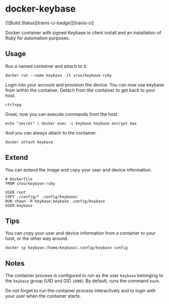 # docker-keybase

[![Build Status][travis-ci-badge]][travis-ci]

Docker container with signed Keybase.io client install and an installation of Ruby for automation purposes.

## Usage

Run a named container and attach to it.

```
docker run --name keybase -it sroo/keybase-ruby
```

Login into your account and provision the device. You can now use keybase from within the container. Detach from the container to get back to your host.

```
ctrl+pq
```

Great, now you can execute commands from the host.

```
echo "secret" | docker exec -i keybase keybase encrypt max
```

And you can always attach to the container.

```
docker attach keybase
```

## Extend

You can extend the image and copy your user and device information.

```
# Dockerfile
FROM sroo/keybase-ruby

USER root
COPY ./config/* .config/keybase/
RUN chown -R keybase:keybase .config/keybase
USER keybase
```

## Tips

You can copy your user and device information from a container to your host, or the other way around.

```
docker cp keybase:/home/keybase/.config/keybase config
```

## Notes

The container process is configured to run as the user `keybase` belonging to the `keybase` group (UID and GID `1000`). By default, runs the command `bash`.

Do not forget to run the container process interactively and to login with
your user when the container starts.
